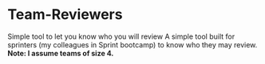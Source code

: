 # Team-Reviewers
Simple tool to let you know who you will review
A simple tool built for sprinters (my colleagues in Sprint bootcamp) to know who they may review.
**Note: I assume teams of size 4.**
